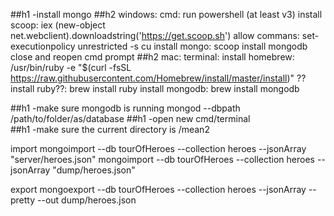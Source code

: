 
##h1 -install mongo
##h2 windows: 
    cmd: run powershell (at least v3)
    install scoop: iex (new-object net.webclient).downloadstring('https://get.scoop.sh')
    allow commans: set-executionpolicy unrestricted -s cu
    install mongo: scoop install mongodb
    close and reopen cmd prompt
##h2 mac: 
    terminal: 
    install homebrew: /usr/bin/ruby -e "$(curl -fsSL https://raw.githubusercontent.com/Homebrew/install/master/install)"
    ??install ruby??: brew install ruby
    install mongodb: brew install mongodb

##h1 -make sure mongodb is running
    mongod --dbpath /path/to/folder/as/database
##h1 -open new cmd/terminal    
##h1 -make sure the current directory is /mean2

import
mongoimport --db tourOfHeroes --collection heroes --jsonArray "server/heroes.json" 
mongoimport --db tourOfHeroes --collection heroes --jsonArray "dump/heroes.json" 

export
mongoexport --db tourOfHeroes --collection heroes --jsonArray --pretty --out dump/heroes.json


